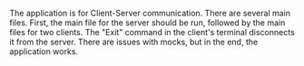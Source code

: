 
The application is for Client-Server communication. There are several main files. First, the main file for the server should be run, followed by the main files for two clients. The "Exit" command in the client's terminal disconnects it from the server. There are issues with mocks, but in the end, the application works.
